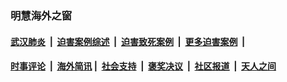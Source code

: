 
### 明慧海外之窗

####  [武汉肺炎](indexes/365.md?t=04091800) &nbsp;|&nbsp;  [迫害案例综述](indexes/328.md?t=04091800) &nbsp;|&nbsp; [迫害致死案例](indexes/277.md?t=04091800)  &nbsp;|&nbsp; [更多迫害案例](indexes/81.md?t=04091800)  &nbsp;|&nbsp; 
####  [时事评论](indexes/19.md?t=04091800) &nbsp;|&nbsp; [海外简讯](indexes/245.md?t=04091800)&nbsp;|&nbsp;  [社会支持](indexes/140.md?t=04091800) &nbsp;|&nbsp; [褒奖决议](indexes/282.md?t=04091800) &nbsp;|&nbsp; [社区报道](indexes/91.md?t=04091800)  &nbsp;|&nbsp; [天人之间](indexes/78.md?t=04091800) 

